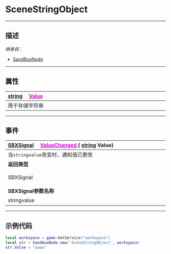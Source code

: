 # SceneStringObject
------------------------------------------------------------------------------------------
## 描述

*继承自*：
* [SandBoxNode](/Api/Class/NoType/SandBoxNode.md)

------------------------------------------------------------------------------------------
## 属性

|<div style="width:1000px">[string](/Api/DataType/String.md) &emsp;[<font color="dd00dd">Value</font>](/Api/Class/Value/SceneStringObject_F/Value.md)</div>|
|:---|
|用于存储字符串|

------------------------------------------------------------------------------------------
## 事件

|<div style="width:500px">[SBXSignal](/Api/Parameter/SBXSignal.md) &emsp;[<font color="dd00dd">ValueChanged</font> ](/Api/Class/Value/SceneStringObject_F/ValueChanged.md) ( [string](/Api/DataType/String.md) Value)</div>|<div style="width:100px"></div>|<div style="width:45px"></div>|<div style="width:400px"></div>|
|:---|:---|:---|:---|
|当`stringvalue`改变时，通知值已更改||||
|**返回类型**|||**概要**|
|SBXSignal|||进入`stringvalue`改变时触发，事件参数为（`string stringvalue`）|
|**SBXSignal参数名称**|**类别**|**默认**|**描述**|
|stringvalue|string||当`stringvalue`改变时，通知值已更改|

------------------------------------------------------------------------------------------
## 示例代码

```lua
local workspace = game:GetService("workspace")
local str = SandboxNode.new('SceneStringObject', workspace)
str.Value = "aaaa"
```